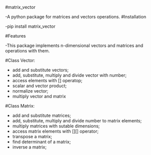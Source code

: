 #matrix_vector
 
-A python package for matrices and vectors operations.
#Installation

-pip install matrix_vector

#Features

-This package implements n-dimensional vectors and matrices and operations with them.

#Class Vector:
 
- add and substitute vectors;
- add, substitute, multiply and divide vector with number;
- access elements with [] operatop;
- scalar and vector product;
- normalize vector;
- multiply vector and matrix

#Class Matrix:
 
- add and substitute matrices;
- add, substitute, multiply and divide number to matrix elements;
- multiply matrices with sutable dimensions;
- access matrix elements with [][] operator;
- transpose a matrix;
- find determinant of a matrix;
- inverse a matrix;
